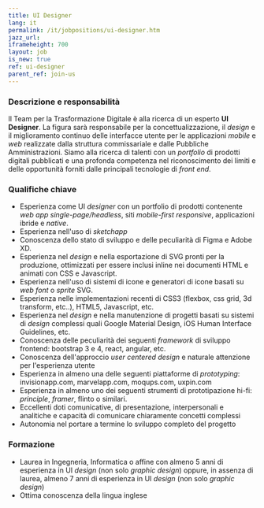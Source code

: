 ```yaml
---
title: UI Designer
lang: it
permalink: /it/jobpositions/ui-designer.htm
jazz_url: 
iframeheight: 700
layout: job
is_new: true
ref: ui-designer
parent_ref: join-us
---
```


### Descrizione e responsabilità
Il Team per la Trasformazione Digitale è alla ricerca di un esperto **UI Designer**. 
La figura sarà responsabile per la concettualizzazione, il *design* e il miglioramento continuo delle interfacce utente per le applicazioni *mobile* e *web* realizzate dalla struttura commissariale e dalle Pubbliche Amministrazioni.
Siamo alla ricerca di talenti con un *portfolio* di prodotti digitali pubblicati e una profonda competenza nel riconoscimento dei limiti e delle opportunità forniti dalle principali tecnologie di *front end*.


### Qualifiche chiave
- Esperienza come UI *designer* con un portfolio di prodotti contenente *web app single-page/headless*, siti *mobile-first responsive*, applicazioni ibride e *native*.
- Esperienza nell'uso di *sketchapp*
- Conoscenza dello stato di sviluppo e delle peculiarità di Figma e Adobe XD.
- Esperienza nel *design* e nella esportazione di SVG pronti per la produzione, ottimizzati per essere inclusi inline nei documenti HTML e animati con CSS e Javascript.
- Esperienza nell'uso di sistemi di icone e generatori di icone basati su *web font* o *sprite* SVG.
- Esperienza nelle implementazioni recenti di CSS3 (flexbox, css grid, 3d transform, etc..), HTML5, Javascript, etc.
- Esperienza nel *design* e nella manutenzione di progetti basati su sistemi di *design* complessi quali Google Material Design, iOS Human Interface Guidelines, etc.
- Conoscenza delle peculiarità dei seguenti *framework* di sviluppo frontend: bootstrap 3 e 4, react, angular, etc.
- Conoscenza dell'approccio *user centered design* e naturale attenzione per l'esperienza utente
- Esperienza in almeno una delle seguenti piattaforme di *prototyping*: invisionapp.com, marvelapp.com, moqups.com, uxpin.com
- Esperienza in almeno uno dei seguenti strumenti di prototipazione hi-fi: *principle*, *framer*, flinto o similari.
- Eccellenti doti comunicative, di presentazione, interpersonali e analitiche e capacità di comunicare chiaramente concetti complessi
- Autonomia nel portare a termine lo sviluppo completo del progetto



### Formazione
- Laurea in Ingegneria, Informatica o affine con almeno 5 anni di esperienza in UI *design* (non solo *graphic design*) oppure, in assenza di laurea, almeno 7 anni di esperienza in UI *design* (non solo *graphic design*)
- Ottima conoscenza della lingua inglese

